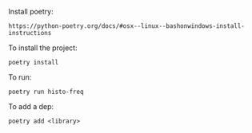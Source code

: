Install poetry:
```
https://python-poetry.org/docs/#osx--linux--bashonwindows-install-instructions
```

To install the project:
```
poetry install
```

To run:
```
poetry run histo-freq
```

To add a dep:
```
poetry add <library>
```
